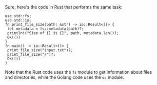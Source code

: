 Sure, here's the code in Rust that performs the same task:
```
use std::fs;
use std::io;
fn print_file_size(path: &str) -> io::Result<()> {
 let metadata = fs::metadata(path)?;
 println!("Size of {} is {}", path, metadata.len());
 Ok(())
}
fn main() -> io::Result<()> {
 print_file_size("input.txt")?;
 print_file_size("/")?;
 Ok(())
}
```
Note that the Rust code uses the `fs` module to get information about files and directories, while the Golang code uses the `os` module.

